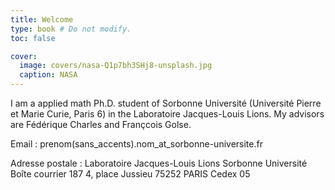 ```yaml
---
title: Welcome
type: book # Do not modify.
toc: false

cover:
  image: covers/nasa-Q1p7bh3SHj8-unsplash.jpg
  caption: NASA
---
```


I am a applied math Ph.D. student of Sorbonne Université (Université Pierre et Marie Curie, Paris 6) in the Laboratoire Jacques-Louis Lions. My advisors are Fédérique Charles and Françcois Golse.


Email : prenom(sans_accents).nom_at_sorbonne-universite.fr


Adresse postale :
Laboratoire Jacques-Louis Lions
Sorbonne Université
Boîte courrier 187
4, place Jussieu
75252 PARIS Cedex 05
